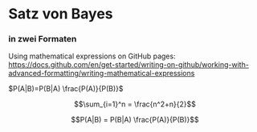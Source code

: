 <h1>Satz von Bayes</h1>

<h3>in zwei Formaten</h3>




Using mathematical expressions on GitHub pages: https://docs.github.com/en/get-started/writing-on-github/working-with-advanced-formatting/writing-mathematical-expressions

$P(A|B)=P(B|A) \frac{P(A)}{P(B)}$

$$\sum_{i=1}^n = \frac{n^2+n}{2}$$

$$P(A|B) = P(B|A) \frac{P(A)}{P(B)}$$


